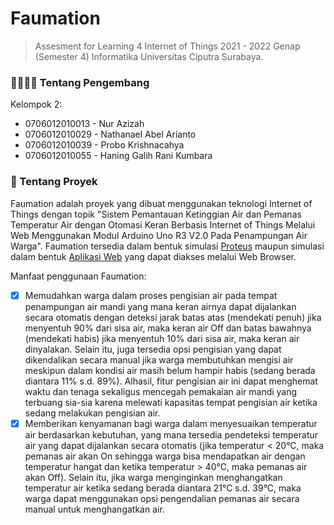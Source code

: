 # Faumation

> Assesment for Learning 4 Internet of Things 2021 - 2022 Genap (Semester 4) Informatika Universitas Ciputra Surabaya.

### 👨‍💻👩‍💻 Tentang Pengembang

Kelompok 2:

- 0706012010013 - Nur Azizah
- 0706012010029 - Nathanael Abel Arianto
- 0706012010039 - Probo Krishnacahya
- 0706012010055 - Haning Galih Rani Kumbara

### 📱 Tentang Proyek

Faumation adalah proyek yang dibuat menggunakan teknologi Internet of Things dengan topik "Sistem Pemantauan Ketinggian Air dan Pemanas Temperatur Air dengan Otomasi Keran Berbasis Internet of Things Melalui Web Menggunakan Modul Arduino Uno R3 V2.0 Pada Penampungan Air Warga". Faumation tersedia dalam bentuk simulasi [Proteus](https://www.labcenter.com/) maupun simulasi dalam bentuk [Aplikasi Web](https://archotech.xyz/) yang dapat diakses melalui Web Browser.

Manfaat penggunaan Faumation:

- [x] Memudahkan warga dalam proses pengisian air pada tempat penampungan air mandi yang mana keran airnya dapat dijalankan secara otomatis dengan deteksi jarak batas atas (mendekati penuh) jika menyentuh 90% dari sisa air, maka keran air Off dan batas bawahnya (mendekati habis) jika menyentuh 10% dari sisa air, maka keran air dinyalakan. Selain itu, juga tersedia opsi pengisian yang dapat dikendalikan secara manual jika warga membutuhkan mengisi air meskipun dalam kondisi air masih belum hampir habis (sedang berada diantara 11% s.d. 89%). Alhasil, fitur pengisian air ini dapat menghemat waktu dan tenaga sekaligus mencegah pemakaian air mandi yang terbuang sia-sia karena melewati kapasitas tempat pengisian air ketika sedang melakukan pengisian air.
- [x] Memberikan kenyamanan bagi warga dalam menyesuaikan temperatur air berdasarkan kebutuhan, yang mana tersedia pendeteksi temperatur air yang dapat dijalankan secara otomatis (jika temperatur < 20&deg;C, maka pemanas air akan On sehingga warga bisa mendapatkan air dengan temperatur hangat dan ketika temperatur > 40&deg;C, maka pemanas air akan Off). Selain itu, jika warga menginginkan menghangatkan temperatur air ketika sedang berada diantara 21&deg;C s.d. 39&deg;C, maka warga dapat menggunakan opsi pengendalian pemanas air secara manual untuk menghangatkan air.
